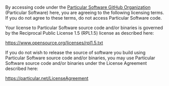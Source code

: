By accessing code under the [Particular Software GitHub Organization](https://github.com/Particular) (Particular Software) here, you are agreeing to the following licensing terms.
If you do not agree to these terms, do not access Particular Software code.

Your license to Particular Software source code and/or binaries is governed by the Reciprocal Public License 1.5 (RPL1.5) license as described here: 

https://www.opensource.org/licenses/rpl1.5.txt

If you do not wish to release the source of software you build using Particular Software source code and/or binaries, you may use Particular Software source code and/or binaries under the License Agreement described here:

https://particular.net/LicenseAgreement
